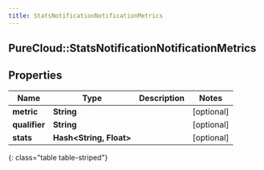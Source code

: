 ```yaml
---
title: StatsNotificationNotificationMetrics
---
```

## PureCloud::StatsNotificationNotificationMetrics

## Properties

|Name | Type | Description | Notes|
|------------ | ------------- | ------------- | -------------|
| **metric** | **String** |  | [optional] |
| **qualifier** | **String** |  | [optional] |
| **stats** | **Hash&lt;String, Float&gt;** |  | [optional] |
{: class="table table-striped"}


